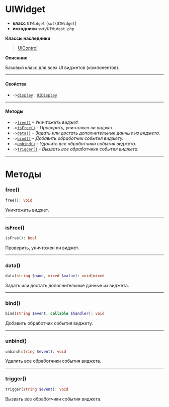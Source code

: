 # UIWidget

- **класс** `UIWidget` (`swt\UIWidget`)
- **исходники** `swt/UIWidget.php`

**Классы наследники**

> [UIControl](https://github.com/jphp-compiler/jphp/blob/master/api-docs/classes/swt/UIControl.ru.md)

**Описание**

Базовый класс для всех UI виджетов (компонентов).

---

#### Свойства

- `->`[`display`](#prop-display) : [`UIDisplay`](https://github.com/jphp-compiler/jphp/blob/master/api-docs/classes/swt/UIDisplay.ru.md)

---

#### Методы

- `->`[`free()`](#method-free) - _Уничтожить виджет._
- `->`[`isFree()`](#method-isfree) - _Проверить, уничтожен ли виджет._
- `->`[`data()`](#method-data) - _Задать или достать дополнительные данные из виджета._
- `->`[`bind()`](#method-bind) - _Добавить обработчик события виджету._
- `->`[`unbind()`](#method-unbind) - _Удалить все обработчики события виджета._
- `->`[`trigger()`](#method-trigger) - _Вызвать все обработчики события виджета._

---
# Методы

<a name="method-free"></a>

### free()
```php
free(): void
```
Уничтожить виджет.

---

<a name="method-isfree"></a>

### isFree()
```php
isFree(): bool
```
Проверить, уничтожен ли виджет.

---

<a name="method-data"></a>

### data()
```php
data(string $name, mixed $value): void|mixed
```
Задать или достать дополнительные данные из виджета.

---

<a name="method-bind"></a>

### bind()
```php
bind(string $event, callable $handler): void
```
Добавить обработчик события виджету.

---

<a name="method-unbind"></a>

### unbind()
```php
unbind(string $event): void
```
Удалить все обработчики события виджета.

---

<a name="method-trigger"></a>

### trigger()
```php
trigger(string $event): void
```
Вызвать все обработчики события виджета.